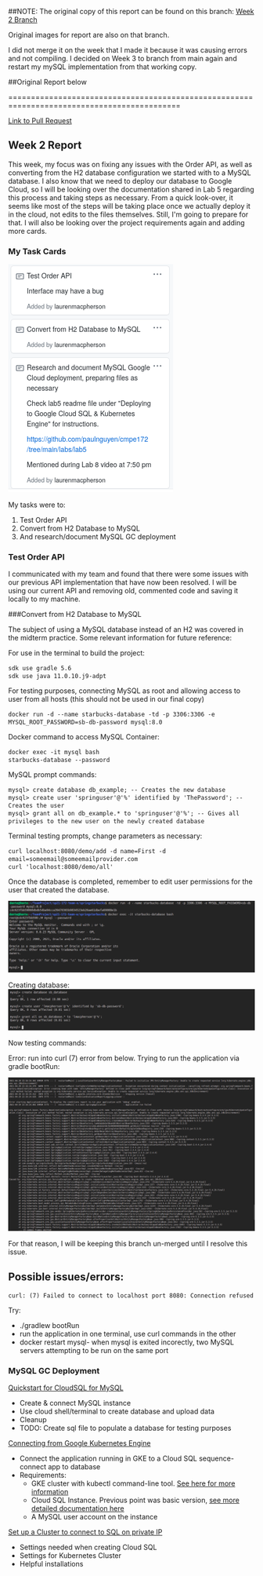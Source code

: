 ##NOTE: The original copy of this report can be found on this branch: 
[Week 2 Branch](https://github.com/nguyensjsu/sp21-172-team-e/tree/my-branch/Weekly%20Reports/Lauren%20Macpherson)

Original images for report are also on that branch. 

I did not merge it on the week that I made it because it was causing errors and not compiling. I decided on Week 3 to branch from main again and restart my mySQL implementation from that working copy. 

##Original Report below

============================================================================================

[Link to Pull Request](https://github.com/nguyensjsu/sp21-172-team-e/pull/7)

## Week 2 Report ##

This week, my focus was on fixing any issues with the Order API, as well as converting from the H2 database configuration we started with to a MySQL database. I also know that we need to deploy our database to Google Cloud, so I will be looking over the documentation shared in Lab 5 regarding this process and taking steps as necessary. From a quick look-over, it seems like most of the steps will be taking place once we actually deploy it in the cloud, not edits to the files themselves. Still, I'm going to prepare for that. I will also be looking over the project requirements again and adding more cards. 


### My Task Cards ###

![My task cards this week](images/Week2_cards.png)

My tasks were to: 
1. Test Order API 
2. Convert from H2 Database to MySQL 
3. And research/document MySQL GC deployment 

### Test Order API 

I communicated with my team and found that there were some issues with our previous API implementation that have now been resolved. I will be using our current API and removing old, commented code and saving it locally to my machine.

###Convert from H2 Database to MySQL  

The subject of using a MySQL database instead of an H2 was covered in the midterm practice. Some relevant information for future reference: 

For use in the terminal to build the project: 

```
sdk use gradle 5.6 
sdk use java 11.0.10.j9-adpt 
```

For testing purposes, connecting MySQL as root and allowing access to user from all hosts (this should not be used in our final copy) 

```
docker run -d --name starbucks-database -td -p 3306:3306 -e MYSQL_ROOT_PASSWORD=sb-db-password mysql:8.0
```

Docker command to access MySQL Container: 
```
docker exec -it mysql bash
starbucks-database --password
```

MySQL prompt commands: 
```
mysql> create database db_example; -- Creates the new database
mysql> create user 'springuser'@'%' identified by 'ThePassword'; -- Creates the user
mysql> grant all on db_example.* to 'springuser'@'%'; -- Gives all privileges to the new user on the newly created database
```

Terminal testing prompts, change parameters as necessary: 
```
curl localhost:8080/demo/add -d name=First -d email=someemail@someemailprovider.com
curl 'localhost:8080/demo/all'
```

Once the database is completed, remember to edit user permissions for the user that created the database. 

![Terminal Screenshot 1](images/Week2_MySQL1.png)

Creating database:
![Terminal Screenshot 2](images/Week2_MySQL2.png)

Now testing commands: 

Error: run into curl (7) error from below. Trying to run the application via gradle bootRun:

![Not building properly](images/Week2_RunError.png)

For that reason, I will be keeping this branch un-merged until I resolve this issue. 

## Possible issues/errors: 

```
curl: (7) Failed to connect to localhost port 8080: Connection refused
```

Try: 
* ./gradlew bootRun
* run the application in one terminal, use curl commands in the other
* docker restart mysql- when mysql is exited incorectly, two MySQL servers attempting to be run on the same port 

### MySQL GC Deployment

[Quickstart for CloudSQL for MySQL](https://cloud.google.com/sql/docs/mysql/quickstart)
* Create & connect MySQL instance 
* Use cloud shell/terminal to create database and upload data 
* Cleanup
* TODO: Create sql file to populate a database for testing purposes

[Connecting from Google Kubernetes Engine](https://cloud.google.com/sql/docs/mysql/connect-kubernetes-engine)
* Connect the application running in GKE to a Cloud SQL sequence- connect app to database 
* Requirements: 
   * GKE cluster with kubectl command-line tool. [See here for more information](https://cloud.google.com/kubernetes-engine/docs/quickstart)
   * Cloud SQL Instance. Previous point was basic version, [see more detailed documentation here](https://cloud.google.com/sql/docs/mysql/create-instance)
   * A MySQL user account on the instance 

[Set up a Cluster to connect to SQL on private IP](https://medium.com/@johnjjung/how-to-setup-a-kubernetes-cluster-that-can-connect-to-sql-on-gcp-using-private-ips-c0cd41ea3a4e)
* Settings needed when creating Cloud SQL 
* Settings for Kubernetes Cluster
* Helpful installations


